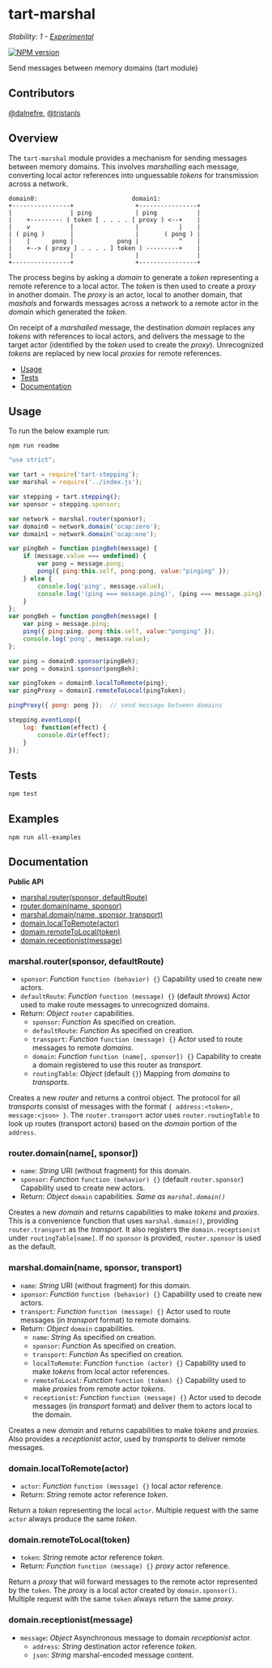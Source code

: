tart-marshal
============

_Stability: 1 - [Experimental](https://github.com/tristanls/stability-index#stability-1---experimental)_

[![NPM version](https://badge.fury.io/js/tart-marshal.png)](http://npmjs.org/package/tart-marshal)

Send messages between memory domains (tart module)

## Contributors

[@dalnefre](https://github.com/dalnefre), [@tristanls](https://github.com/tristanls)

## Overview

The `tart-marshal` module provides a mechanism for sending messages between memory domains. This involves _marshalling_ each message, converting local actor references into unguessable _tokens_ for transmission across a network.

```
domain0:                          domain1:
+----------------+                 +----------------+
|                | ping            | ping           |
|    +--------- ( token [ . . . . [ proxy ) <--+    |
|    v           |                 |           |    |
| ( ping )       |                 |       ( pong ) |
|    |      pong |            pong |           ^    |
|    +--> ( proxy ] . . . . ] token ) ---------+    |
|                |                 |                |
+----------------+                 +----------------+
```
The process begins by asking a _domain_ to generate a _token_ representing a remote reference to a local actor. The _token_ is then used to create a _proxy_ in another domain. The _proxy_ is an actor, local to another domain, that _mashals_ and forwards messages across a network to a remote actor in the _domain_ which generated the _token_.

On receipt of a _marshalled_ message, the destination _domain_ replaces any _tokens_ with references to local actors, and delivers the message to the target actor (identified by the _token_ used to create the _proxy_). Unrecognized _tokens_ are replaced by new local _proxies_ for remote references.

  * [Usage](#usage)
  * [Tests](#tests)
  * [Documentation](#documentation)

## Usage

To run the below example run:

    npm run readme

```javascript
"use strict";

var tart = require('tart-stepping');
var marshal = require('../index.js');

var stepping = tart.stepping();
var sponsor = stepping.sponsor;

var network = marshal.router(sponsor);
var domain0 = network.domain('ocap:zero');
var domain1 = network.domain('ocap:one');

var pingBeh = function pingBeh(message) {
    if (message.value === undefined) {
        var pong = message.pong;
        pong({ ping:this.self, pong:pong, value:"pinging" });
    } else {
        console.log('ping', message.value);
        console.log('(ping === message.ping)', (ping === message.ping));
    }
};
var pongBeh = function pongBeh(message) {
    var ping = message.ping;
    ping({ ping:ping, pong:this.self, value:"ponging" });
    console.log('pong', message.value);
};

var ping = domain0.sponsor(pingBeh);
var pong = domain1.sponsor(pongBeh);

var pingToken = domain0.localToRemote(ping);
var pingProxy = domain1.remoteToLocal(pingToken);

pingProxy({ pong: pong });  // send message between domains

stepping.eventLoop({
    log: function(effect) {
        console.dir(effect);
    }
});

```

## Tests

    npm test

## Examples

    npm run all-examples

## Documentation

**Public API**

  * [marshal.router(sponsor, defaultRoute)](#marshalroutersponsor-defaultroute)
  * [router.domain(name, sponsor)](#routerdomainname-sponsor)
  * [marshal.domain(name, sponsor, transport)](#marshaldomainname-sponsor-transport)
  * [domain.localToRemote(actor)](#domainlocaltoremoteactor)
  * [domain.remoteToLocal(token)](#domainremotetolocaltoken)
  * [domain.receptionist(message)](#domainreceptionistmessage)

### marshal.router(sponsor, defaultRoute)

  * `sponsor`: _Function_ `function (behavior) {}` 
      Capability used to create new actors.
  * `defaultRoute`: _Function_ `function (message) {}` (default _throws_)
      Actor used to make route messages to unrecognized domains.
  * Return: _Object_ `router` capabilities.
    * `sponsor`: _Function_ As specified on creation.
    * `defaultRoute`: _Function_ As specified on creation.
    * `transport`: _Function_ `function (message) {}` 
        Actor used to route messages to remote _domains_.
    * `domain`: _Function_ `function (name[, sponsor]) {}` 
        Capability to create a domain registered to use this router as _transport_.
    * `routingTable`: _Object_ (default `{}`) 
        Mapping from _domains_ to _transports_.

Creates a new _router_ and returns a control object. The protocol for all _transports_ consist of messages with the format `{ address:<token>, message:<json> }`. The `router.transport` actor uses `router.routingTable` to look up routes (transport actors) based on the _domain_ portion of the `address`.

### router.domain(name\[, sponsor\])

  * `name`: _String_ URI (without fragment) for this domain.
  * `sponsor`: _Function_ `function (behavior) {}` (default `router.sponsor`)
      Capability used to create new actors.
  * Return: _Object_ `domain` capabilities.
    _Same as `marshal.domain()`_

Creates a new _domain_ and returns capabilities to make _tokens_ and _proxies_. This is a convenience function that uses `marshal.domain()`, providing `router.transport` as the _transport_. It also registers the `domain.receptionist` under `routingTable[name]`. If no `sponsor` is provided, `router.sponsor` is used as the default.

### marshal.domain(name, sponsor, transport)

  * `name`: _String_ URI (without fragment) for this domain.
  * `sponsor`: _Function_ `function (behavior) {}` 
      Capability used to create new actors.
  * `transport`: _Function_ `function (message) {}` 
      Actor used to route messages (in _transport_ format) to remote domains.
  * Return: _Object_ `domain` capabilities.
    * `name`: _String_ As specified on creation.
    * `sponsor`: _Function_ As specified on creation.
    * `transport`: _Function_ As specified on creation.
    * `localToRemote`: _Function_ `function (actor) {}` 
        Capability used to make _tokens_ from local actor references.
    * `remoteToLocal`: _Function_ `function (token) {}` 
        Capability used to make _proxies_ from remote actor _tokens_.
    * `receptionist`: _Function_ `function (message) {}`
        Actor used to decode messages (in _transport_ format) 
        and deliver them to actors local to the domain.

Creates a new _domain_ and returns capabilities to make _tokens_ and _proxies_. Also provides a _receptionist_ actor, used by _transports_ to deliver remote messages.

### domain.localToRemote(actor)

  * `actor`: _Function_ `function (message) {}` local actor reference.
  * Return: _String_ remote actor reference _token_.

Return a _token_ representing the local `actor`. Multiple request with the same `actor` always produce the same _token_.

### domain.remoteToLocal(token)

  * `token`: _String_ remote actor reference _token_.
  * Return: _Function_ `function (message) {}` _proxy_ actor reference.

Return a _proxy_ that will forward messages to the remote actor represented by the `token`. The _proxy_ is a local actor created by `domain.sponsor()`. Multiple request with the same `token` always return the same _proxy_.

### domain.receptionist(message)

  * `message`: _Object_ Asynchronous message to domain _receptionist_ actor.
    * `address`: _String_ destination actor reference _token_.
    * `json`: _String_ marshal-encoded message content.